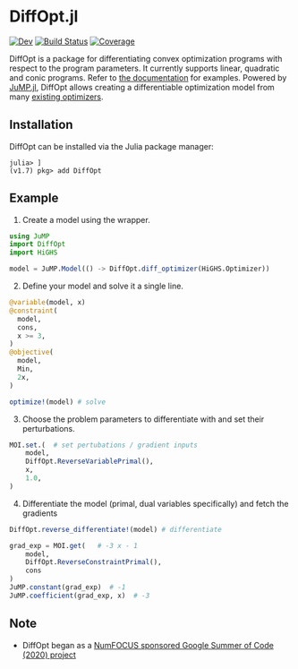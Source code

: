 # DiffOpt.jl

[![Dev](https://img.shields.io/badge/docs-dev-blue.svg)](https://jump.dev/DiffOpt.jl/dev)
[![Build Status](https://github.com/jump-dev/DiffOpt.jl/workflows/CI/badge.svg?branch=master)](https://github.com/jump-dev/DiffOpt.jl/actions?query=workflow%3ACI)
[![Coverage](https://codecov.io/gh/jump-dev/DiffOpt.jl/branch/master/graph/badge.svg)](https://codecov.io/gh/jump-dev/DiffOpt.jl)


DiffOpt is a package for differentiating convex optimization programs with respect to the program parameters. It currently supports linear, quadratic and conic programs. Refer to [the documentation](https://jump.dev/DiffOpt.jl/dev) for examples. Powered by [JuMP.jl](https://jump.dev/DiffOpt.jl/dev), DiffOpt allows creating a differentiable optimization model from many
[existing optimizers](https://jump.dev/JuMP.jl/stable/installation/#Supported-solvers).


## Installation
DiffOpt can be installed via the Julia package manager:

```
julia> ]
(v1.7) pkg> add DiffOpt
```

## Example

1. Create a model using the wrapper.
```julia
using JuMP
import DiffOpt
import HiGHS

model = JuMP.Model(() -> DiffOpt.diff_optimizer(HiGHS.Optimizer))
```

2. Define your model and solve it a single line.
```julia
@variable(model, x)
@constraint(
  model,
  cons,
  x >= 3,
)
@objective(
  model,
  Min,
  2x,
)

optimize!(model) # solve
```

3. Choose the problem parameters to differentiate with and set their perturbations.
```julia
MOI.set.(  # set pertubations / gradient inputs
    model, 
    DiffOpt.ReverseVariablePrimal(),
    x,
    1.0,
)
```

4. Differentiate the model (primal, dual variables specifically) and fetch the gradients
```julia
DiffOpt.reverse_differentiate!(model) # differentiate

grad_exp = MOI.get(   # -3 x - 1
    model,
    DiffOpt.ReverseConstraintPrimal(),
    cons
)
JuMP.constant(grad_exp)  # -1
JuMP.coefficient(grad_exp, x)  # -3
```

## Note

- DiffOpt began as a [NumFOCUS sponsored Google Summer of Code (2020) project](https://summerofcode.withgoogle.com/organizations/4727917315096576/?sp-page=2#5232064888045568)
